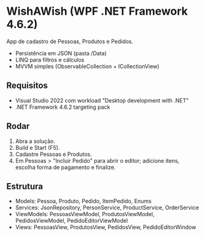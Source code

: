 # WishAWish (WPF .NET Framework 4.6.2)

App de cadastro de Pessoas, Produtos e Pedidos.
- Persistência em JSON (pasta /Data)
- LINQ para filtros e cálculos
- MVVM simples (ObservableCollection + ICollectionView)

## Requisitos
- Visual Studio 2022 com workload "Desktop development with .NET"
- .NET Framework 4.6.2 targeting pack

## Rodar
1. Abra a solução.
2. Build e Start (F5).
3. Cadastre Pessoas e Produtos.
4. Em Pessoas > "Incluir Pedido" para abrir o editor; adicione itens, escolha forma de pagamento e finalize.

## Estrutura
- Models: Pessoa, Produto, Pedido, ItemPedido, Enums
- Services: JsonRepository<T>, PersonService, ProductService, OrderService
- ViewModels: PessoasViewModel, ProdutosViewModel, PedidosViewModel, PedidoEditorViewModel
- Views: PessoasView, ProdutosView, PedidosView, PedidoEditorWindow
